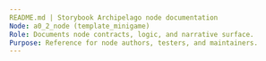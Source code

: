 ```yaml
---
README.md | Storybook Archipelago node documentation
Node: a0_2_node (template_minigame)
Role: Documents node contracts, logic, and narrative surface.
Purpose: Reference for node authors, testers, and maintainers.
---
```



